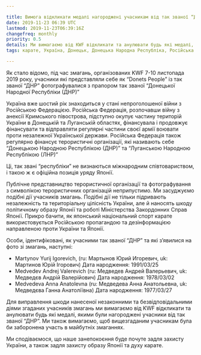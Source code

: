 ```yaml
---

title: Вимога відкликати медалі нагороджені учасникам від так званої “ДНР”
date: 2019-11-23 06:39 UTC
lastmod: 2019-11-23T06:39:16Z
changefreq: monthly
priority: 0.5
details: Ми вимагаємо від KWF відкликати та анулювати будь які медалі, якими були нагороджені учасники від так званої “ДНР”.
tags: карате, Україна, Донецьк, Донецька Народна Республіка, Російська Федерація, Крим

---
```


Як стало відомо, під час змагань, організованих KWF 7-10 листопада 2019 року, учасники які представляли себе як “Donets People” із так званої “ДНР” фотографувалися з прапором так званої “Донецької Народної Республіки (ДНР)”

Україна вже шостий рік знаходиться у стані непроголошеної війни з Російською Федерацією. Російська Федерація, розпочавши війну з анексії Кримського півострова, підступно окупує частину територій України в Донецькій та Луганській областях, фінансувала і продовжує фінансувати та відправляти регулярні частини своєї армії воювати проти незалежної Української держави. Російська Федерація також регулярно фінансує терористичні організації, які називають себе “Донецькою Народною Республікою (ДНР)” та “Луганською Народною Республікою (ЛНР)”


Ці, так звані “республіки” не визнаються міжнародним співтовариством, і такою ж є офіційна позиція уряду Японії.

Публічне представництво терористичної організації та фотографування з символікою терористичних організацій неприпустимо. Ми засуджуємо подібні дії учасників змагань. Подібні дії не тільки підривають незалежність та територіальну цілісність України, але й наносять шкоду політичному образу Японії та роботі Міністерства Закордонних Справ Японії.  Прикро бачити, як японський національний спорт карате використовується Російською пропагандою та дезінформацією направленою проти України та Японії.

Особи, ідентифіковані, як учасними так званої “ДНР” та які з’явилися на фото зі змагань, наступні:

- Martynov Yurij Igorevich, (ru: Мартынов Юрий Игоревич, uk: Мартинов Юрій Ігорович) Дата народження: 1991/03/25
- Medvedev Andrej Valerevich (ru: Медведев Андрей Валерьевич, uk: Медведєв Андрій Валерійович) Дата народження: 1978/03/02
- Medvedeva Anna Anatolevna (ru: Медведева Анна Анатольевна, uk: Медведєва Ганна Анатоліївна) Дата народження: 1977/03/27

Для виправлення шкоди нанесеної незаконними та безвідповідальними діями згаданих учасників змагань ми вимагаємо від KWF відкликати та анулювати будь які медалі, якими були нагороджені учасники від так званої “ДНР”. Ми також вимагаємо, щоб вищезгаданим учасникам була би заборонена участь в майбутніх змаганнях.

Ми сподіваємося, що наше занепокоєння буде почуте задля захисту України, а також задля захисту образу Японії та духу карате.
